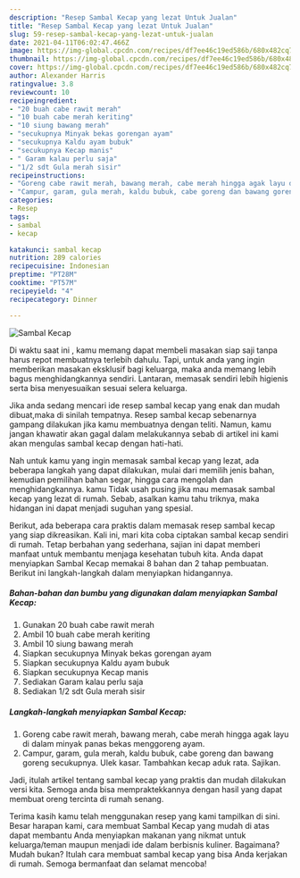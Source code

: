 ```yaml
---
description: "Resep Sambal Kecap yang lezat Untuk Jualan"
title: "Resep Sambal Kecap yang lezat Untuk Jualan"
slug: 59-resep-sambal-kecap-yang-lezat-untuk-jualan
date: 2021-04-11T06:02:47.466Z
image: https://img-global.cpcdn.com/recipes/df7ee46c19ed586b/680x482cq70/sambal-kecap-foto-resep-utama.jpg
thumbnail: https://img-global.cpcdn.com/recipes/df7ee46c19ed586b/680x482cq70/sambal-kecap-foto-resep-utama.jpg
cover: https://img-global.cpcdn.com/recipes/df7ee46c19ed586b/680x482cq70/sambal-kecap-foto-resep-utama.jpg
author: Alexander Harris
ratingvalue: 3.8
reviewcount: 10
recipeingredient:
- "20 buah cabe rawit merah"
- "10 buah cabe merah keriting"
- "10 siung bawang merah"
- "secukupnya Minyak bekas gorengan ayam"
- "secukupnya Kaldu ayam bubuk"
- "secukupnya Kecap manis"
- " Garam kalau perlu saja"
- "1/2 sdt Gula merah sisir"
recipeinstructions:
- "Goreng cabe rawit merah, bawang merah, cabe merah hingga agak layu di dalam minyak panas bekas menggoreng ayam."
- "Campur, garam, gula merah, kaldu bubuk, cabe goreng dan bawang goreng secukupnya. Ulek kasar. Tambahkan kecap aduk rata. Sajikan."
categories:
- Resep
tags:
- sambal
- kecap

katakunci: sambal kecap 
nutrition: 289 calories
recipecuisine: Indonesian
preptime: "PT28M"
cooktime: "PT57M"
recipeyield: "4"
recipecategory: Dinner

---
```



![Sambal Kecap](https://img-global.cpcdn.com/recipes/df7ee46c19ed586b/680x482cq70/sambal-kecap-foto-resep-utama.jpg)

Di waktu  saat ini , kamu memang dapat membeli masakan siap saji tanpa harus repot membuatnya terlebih dahulu. Tapi, untuk anda yang ingin memberikan masakan eksklusif bagi keluarga, maka anda memang lebih bagus menghidangkannya sendiri. Lantaran, memasak sendiri lebih higienis serta bisa menyesuaikan sesuai selera keluarga.

Jika anda sedang mencari ide resep sambal kecap yang enak dan mudah dibuat,maka di sinilah tempatnya. Resep sambal kecap  sebenarnya gampang dilakukan jika kamu membuatnya dengan teliti. Namun, kamu jangan khawatir akan gagal dalam melakukannya 
sebab di artikel ini kami akan mengulas sambal kecap dengan hati-hati.  



Nah untuk kamu yang ingin memasak sambal kecap yang lezat, ada beberapa langkah yang dapat dilakukan, mulai dari memilih jenis bahan, kemudian pemilihan bahan segar, hingga cara mengolah dan menghidangkannya. kamu Tidak usah pusing jika mau memasak sambal kecap yang lezat di rumah. Sebab, asalkan kamu  tahu triknya, maka hidangan ini dapat menjadi suguhan yang spesial.

Berikut, ada beberapa cara praktis  dalam memasak resep sambal kecap yang siap dikreasikan. Kali ini, mari kita coba ciptakan sambal kecap sendiri di rumah. Tetap berbahan yang sederhana, sajian ini dapat memberi manfaat untuk membantu menjaga kesehatan tubuh kita. Anda dapat menyiapkan Sambal Kecap memakai 8 bahan dan 2 tahap pembuatan. Berikut ini langkah-langkah dalam menyiapkan hidangannya.

<!--inarticleads1-->

##### Bahan-bahan dan bumbu yang digunakan dalam menyiapkan Sambal Kecap:

1. Gunakan 20 buah cabe rawit merah
1. Ambil 10 buah cabe merah keriting
1. Ambil 10 siung bawang merah
1. Siapkan secukupnya Minyak bekas gorengan ayam
1. Siapkan secukupnya Kaldu ayam bubuk
1. Siapkan secukupnya Kecap manis
1. Sediakan  Garam kalau perlu saja
1. Sediakan 1/2 sdt Gula merah sisir




<!--inarticleads2-->

##### Langkah-langkah menyiapkan Sambal Kecap:

1. Goreng cabe rawit merah, bawang merah, cabe merah hingga agak layu di dalam minyak panas bekas menggoreng ayam.
1. Campur, garam, gula merah, kaldu bubuk, cabe goreng dan bawang goreng secukupnya. Ulek kasar. Tambahkan kecap aduk rata. Sajikan.




Jadi, itulah artikel tentang  sambal kecap  yang praktis dan mudah dilakukan versi kita. Semoga anda bisa mempraktekkannya dengan hasil yang dapat membuat oreng tercinta di rumah senang. 

Terima kasih kamu telah menggunakan resep yang kami tampilkan di sini. Besar harapan kami, cara membuat  Sambal Kecap yang mudah di atas dapat membantu Anda menyiapkan makanan yang nikmat untuk keluarga/teman maupun menjadi ide dalam berbisnis kuliner. Bagaimana? Mudah bukan? Itulah cara membuat sambal kecap yang bisa Anda kerjakan di rumah. Semoga bermanfaat dan selamat mencoba!

